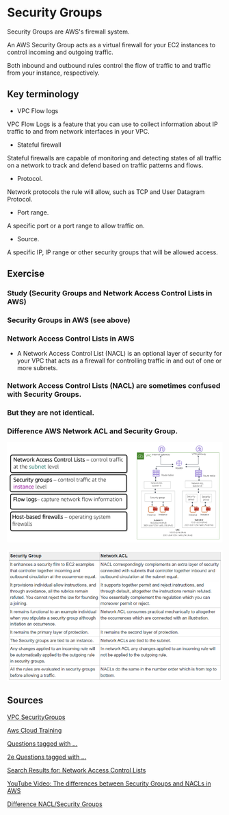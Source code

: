 # Security Groups

Security Groups are AWS's firewall system.

An AWS Security Group acts as a virtual firewall for your EC2 instances to control incoming and outgoing traffic. 

Both inbound and outbound rules control the flow of traffic to and traffic from your instance, respectively.

## Key terminology

- VPC Flow logs

VPC Flow Logs is a feature that you can use to collect information about IP traffic to and from network interfaces in your VPC.

- Stateful firewall

Stateful firewalls are capable of monitoring and detecting states of all traffic on a network to track and defend based on traffic patterns and flows.

- Protocol. 

Network protocols the rule will allow, such as TCP and User Datagram Protocol.

- Port range. 

A specific port or a port range to allow traffic on.

- Source. 

A specific IP, IP range or other security groups that will be allowed access.

## Exercise

### Study (Security Groups and Network Access Control Lists in AWS)

### Security Groups in AWS (see above)



### Network Access Control Lists in AWS

- A Network Access Control List (NACL) is an optional layer of security for your VPC that acts as a firewall for controlling traffic in and out of one or more subnets. 

### Network Access Control Lists (NACL) are sometimes confused with Security Groups. 

### But they are not identical.

### Difference AWS Network ACL and Security Group.

![Difference](../00_includes/AWS-08%20Security%20Groups/Difference.PNG)

![Difference2](../00_includes/AWS-08%20Security%20Groups/Difference2.PNG)



## Sources

[VPC SecurityGroups](https://docs.aws.amazon.com/de_de/vpc/latest/userguide/VPC_SecurityGroups.html)

[Aws Cloud Training](https://acloudguru.com/content/aws-cloud-training-b2b?utm_campaign=16247388924&utm_source=google&utm_medium=cpc&utm_content=582724892537&utm_term=p_aws%20security&adgroupid=133878634736&gclid=CjwKCAjwyryUBhBSEiwAGN5OCLh8vjqUO8tjAL5qPZGwCfc9Z6PUpNchgpYUPGN6Rs-YXMrgK5igmhoCarUQAvD_BwE)

[Questions tagged with ...](https://repost.aws/tags/TATGuEiYydTVCPMhSnXFN6gA?forumID=58)

[2e Questions tagged with ...](https://repost.aws/search/questions?globalSearch=Security+Groups)

[Search Results for: Network Access Control Lists](https://repost.aws/search/questions?globalSearch=Network+Access+Control+Lists)

[YouTube Video: The differences between Security Groups and NACLs in AWS](https://www.youtube.com/watch?v=Oge3ZfOL0jk)

[Difference NACL/Security Groups](https://premaseem.wordpress.com/2021/03/05/difference-between-aws-network-acl-and-security-group/)